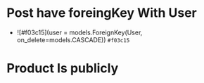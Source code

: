 # Post have  foreingKey With User
- ![#f03c15](user = models.ForeignKey(User, on_delete=models.CASCADE)) `#f03c15`
# Product Is publicly